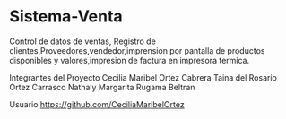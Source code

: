 # Sistema-Venta
Control de datos de ventas, Registro de clientes,Proveedores,vendedor,imprension por pantalla de productos disponibles y valores,impresion de factura en impresora termica.

Integrantes del Proyecto
Cecilia Maribel Ortez Cabrera 
Taina del Rosario Ortez Carrasco
Nathaly Margarita Rugama Beltran
 
 Usuario
 https://github.com/CeciliaMaribelOrtez

